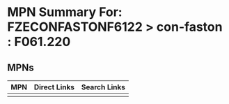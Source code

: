 



# MPN Summary For: FZECONFASTONF6122 > con-faston : F061.220

## MPNs
  

|MPN|Direct Links|Search Links|
| :--- | :--- | :--- |
||||
